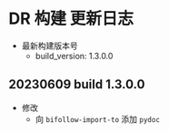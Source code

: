 
# DR 构建 更新日志

- 最新构建版本号
  - build_version: 1.3.0.0



## 20230609 build 1.3.0.0

- 修改
  - 向 `bifollow-import-to` 添加 `pydoc`
